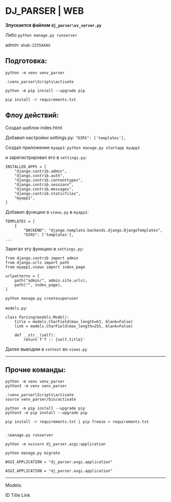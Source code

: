 # DJ_PARSER | WEB

**Зпускается файлом `dj_parser\uv_server.py`**

Либо `python manage.py runserver`

admin: `ahab:2255AXAX`

## Подготовка:

```
python -m venv venv_parser

.\venv_parser\Scripts\activate

python -m pip install --upgrade pip

pip install -r requirements.txt 
```


## Флоу действий:

Создал шаблон index.html

Добавил настройки settings.py: `"DIRS": ['templates'],`

Создал приложение `myapp1`: `python manage.py startapp myapp1`

и зарегистрировал его в `settings.py`:
```
INSTALLED_APPS = [
    "django.contrib.admin",
    "django.contrib.auth",
    "django.contrib.contenttypes",
    "django.contrib.sessions",
    "django.contrib.messages",
    "django.contrib.staticfiles",
    "myapp1",
]
```

Добавил функцию в `views.py` в `myapp1`:
```
TEMPLATES = [
    {
        "BACKEND": "django.template.backends.django.DjangoTemplates",
        "DIRS": ['templates'],
...
```

Зарегал эту функцию в `settings.py`:
```
from django.contrib import admin
from django.urls import path
from myapp1.views import index_page

urlpatterns = [
    path("admin/", admin.site.urls),
    path("", index_page),
]
```

`python manage.py createsuperuser`

`models.py`:
```
class Parsing(models.Model):
    title = models.CharField(max_length=63, blank=False)
    link = models.CharField(max_length=255, blank=False)
    
    def __str__(self):
        return f'T :: {self.title}'
```
Далее выводим в `context` во `views.py`

---

## Прочие команды:
```
python -m venv venv_parser
python3 -m venv venv_parser

.\venv_parser\Scripts\activate
source venv_parser/bin/activate

python -m pip install --upgrade pip
python3 -m pip install --upgrade pip

pip install -r requirements.txt | pip freeze > requirements.txt


.\manage.py runserver 

python -m uvicorn dj_parser.asgi:application

python manage.py migrate
```

```
WSGI_APPLICATION = "dj_parser.wsgi.application"

ASGI_APPLICATION = "dj_parser.asgi.application"
```

---

Models:

ID Title Link